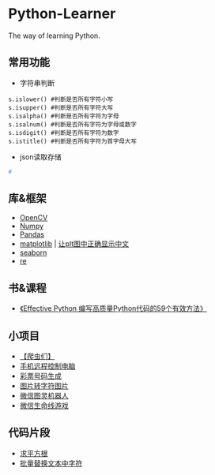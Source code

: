 # Python-Learner

The way of learning Python.

## 常用功能
* 字符串判断

```pyhton
s.islower() #判断是否所有字符小写
s.isupper() #判断是否所有字符大写
s.isalpha() #判断是否所有字符为字母
s.isalnum() #判断是否所有字符为字母或数字
s.isdigit() #判断是否所有字符为数字
s.istitle() #判断是否所有字符为首字母大写
```

* json读取存储

```python
#
```


## 库&框架
* [OpenCV](./tools/OpenCV)
* [Numpy]()
* [Pandas]()
* [matplotlib]() |
    [让plt图中正确显示中文](/CodePiece/%E8%AE%A9plt%E5%9B%BE%E4%B8%AD%E6%98%BE%E7%A4%BA%E4%B8%AD%E6%96%87.py)
* [seaborn]()
* [re]()


## 书&课程
* [《Effective Python 编写高质量Python代码的59个有效方法》](/Books-Classes/Effective%20Python)

## 小项目
* [【爬虫们】](/Project/crawler) 
* [手机远程控制电脑](/Project/Remote-Control-Computer) 
* [彩票号码生成](/Project/CaiPiao)
* [图片转字符图片](/Project/pic2charpic)
* [微信图灵机器人](/Project/wechatRobot)
* [微信生命线游戏](/Project/Lifeline)

## 代码片段
* [求平方根](/CodePiece/squareroot.py)
* [批量替换文本中字符](/CodePiece/%E6%89%B9%E9%87%8F%E6%9B%BF%E6%8D%A2%E6%96%87%E6%9C%AC%E4%B8%AD%E7%9A%84%E5%AD%97%E7%AC%A6.py)

